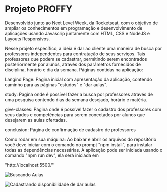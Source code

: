 # Projeto PROFFY

Desenvolvido junto ao Next Level Week, da Rocketseat, com o objetivo de ampliar os conhecimentos em programação e desenvolvimento de aplicações usando Javascrip juntamente com HTML, CSS e NodeJS e Layouts Responsivos.

Nesse projeto específico, a ideia é dar ao cliente uma maneira de busca por professores independentes para contratação de seus serviços. Tais professores que podem se cadastrar, permitindo serem encontrados posteriormente por alunos, através dos parâmetros fornecidos de disciplina, horário e dia da semana.
Páginas contidas na aplicação:

Langind Page: Página inicial com apresentação da aplicação, contendo caminho para as páginas "estudos" e "dar aulas".

study: Pagina onde é possível fazer a busca por professores através de uma pesquisa contendo dias da semana desejado, horário e matéria.

give-classes: Pagina onde é possível fazer o cadastro dos professores com seus dados e competências para serem conectados por alunos que desejarem as aulas ofertadas.

conclusion: Página de confirmação de cadastro de professores

Como rodar em sua máquina: Ao baixar e abrir os arquivos do repositório você deve iniciar com o comando no prompt "npm install", para instalar todas as dependências necessárias.
A aplicação pode ser iniciada usando o comando "npm run dev", ela será iniciada em

 "http://localhost:5500/"


![Buscando Aulas](https://user-images.githubusercontent.com/66925214/99343427-a2edbb00-286c-11eb-98d6-8de5f72362eb.gif)

![Cadastrando disponibilidade de dar aulas](https://user-images.githubusercontent.com/66925214/99343456-b567f480-286c-11eb-882a-3cc3981de1b1.gif)

